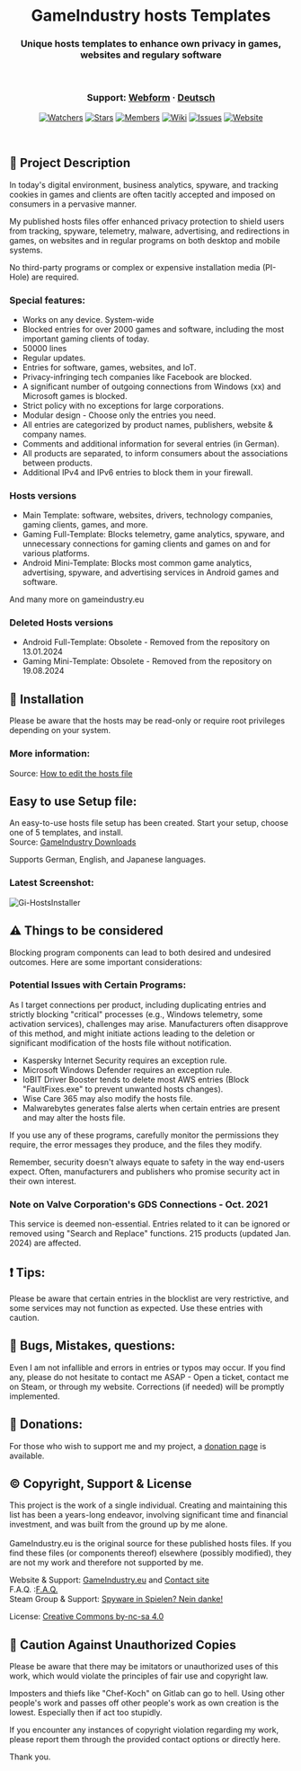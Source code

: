 <h1 align="center">GameIndustry hosts Templates</h1>
<h3 align="center">Unique hosts templates to enhance own privacy in games, websites and regulary software</h3>

<br />

<h3 align="center">
  Support: <a href="https://gameindustry.eu/contact/">Webform</a>
  <span> · </span>
  <a href="/docs/README_de.md">Deutsch</a>
</h3>
 <p align="center">
    <a href="https://github.com/KodoPengin/GameIndustry-hosts-Template/watchers"><img alt="Watchers" src="https://img.shields.io/github/watchers/KodoPengin/GameIndustry-hosts-Template.svg?color=0088ff" /></a>
    <a href="https://github.com/KodoPengin/GameIndustry-hosts-Template/stargazers"><img alt="Stars" src="https://img.shields.io/github/stars/KodoPengin/GameIndustry-hosts-Template.svg?color=0088ff" /></a>
    <a href="https://github.com/KodoPengin/GameIndustry-hosts-Template/network/members"><img alt="Members" src="https://img.shields.io/github/forks/KodoPengin/GameIndustry-hosts-Template.svg?color=0088ff" /></a>
	<a href="https://github.com/KodoPengin/GameIndustry-hosts-Template/wiki"><img alt="Wiki" src="https://img.shields.io/badge/wiki-visit-green?style=flat-square&color=0088ff" /></a>
    <a href="https://github.com/KodoPengin/GameIndustry-hosts-Template/issues"><img alt="Issues" src="https://img.shields.io/github/issues/KodoPengin/GameIndustry-hosts-Template.svg?color=0088ff" /></a>
		<a href="https://gameindustry.eu"><img alt="Website" src="https://img.shields.io/badge/website-online-blue?url=https%3A%2F%2Fgameindustry.eu?color=0088ff" /></a>
  </p>
<br />

## 📝 Project Description
In today's digital environment, business analytics, spyware, and tracking cookies in games and clients are often tacitly accepted and imposed on consumers in a pervasive manner.

My published hosts files offer enhanced privacy protection to shield users from tracking, spyware, telemetry, malware, advertising, and redirections in games, on websites and in regular programs on both desktop and mobile systems.

No third-party programs or complex or expensive installation media (PI-Hole) are required.

### Special features:
- Works on any device. System-wide
- Blocked entries for over 2000 games and software, including the most important gaming clients of today.
- 50000 lines
- Regular updates.
- Entries for software, games, websites, and IoT.
- Privacy-infringing tech companies like Facebook are blocked.
- A significant number of outgoing connections from Windows (xx) and Microsoft games is blocked.
- Strict policy with no exceptions for large corporations.
- Modular design - Choose only the entries you need.
- All entries are categorized by product names, publishers, website & company names.
- Comments and additional information for several entries (in German).
- All products are separated, to inform consumers about the associations between products.
- Additional IPv4 and IPv6 entries to block them in your firewall.

### Hosts versions
- Main Template: software, websites, drivers, technology companies, gaming clients, games, and more.
- Gaming Full-Template: Blocks telemetry, game analytics, spyware, and unnecessary connections for gaming clients and games on and for various platforms.
- Android Mini-Template: Blocks most common game analytics, advertising, spyware, and advertising services in Android games and software.

And many more on gameindustry.eu

### Deleted Hosts versions
- Android Full-Template: Obsolete - Removed from the repository on 13.01.2024
- Gaming Mini-Template: Obsolete - Removed from the repository on 19.08.2024

## 📖 Installation
Please be aware that the hosts may be read-only or require root privileges depending on your system.
### More information:
Source: <a href="https://gameindustry.eu/blog/hosts-datei-bearbeiten-windows-linux-android/">How to edit the hosts file</a><br>

## Easy to use Setup file:
An easy-to-use hosts file setup has been created. Start your setup, choose one of 5 templates, and install.<br>
Source: <a href="https://www.gameindustry.eu/downloads/">GameIndustry Downloads</a><br>

Supports German, English, and Japanese languages.

### Latest Screenshot:
<p float="left">
<img src="https://www.gameindustry.eu/images/git/Setup_Uebersicht_2024.webp" alt="Gi-HostsInstaller">
</p>

## ⚠ Things to be considered
Blocking program components can lead to both desired and undesired outcomes. Here are some important considerations:

### Potential Issues with Certain Programs:
As I target connections per product, including duplicating entries and strictly blocking "critical" processes (e.g., Windows telemetry, some activation services), challenges may arise. Manufacturers often disapprove of this method, and might initiate actions leading to the deletion or significant modification of the hosts file without notification.<br>
- Kaspersky Internet Security requires an exception rule.
- Microsoft Windows Defender requires an exception rule.
- IoBIT Driver Booster tends to delete most AWS entries (Block "FaultFixes.exe" to prevent unwanted hosts changes).
- Wise Care 365 may also modify the hosts file.
- Malwarebytes generates false alerts when certain entries are present and may alter the hosts file.

If you use any of these programs, carefully monitor the permissions they require, the error messages they produce, and the files they modify.

Remember, security doesn't always equate to safety in the way end-users expect. Often, manufacturers and publishers who promise security act in their own interest.

### Note on Valve Corporation's GDS Connections - Oct. 2021
This service is deemed non-essential. Entries related to it can be ignored or removed using "Search and Replace" functions. 215 products (updated Jan. 2024) are affected.

## ❗ Tips:
Please be aware that certain entries in the blocklist are very restrictive, and some services may not function as expected. Use these entries with caution.

## 🐞 Bugs, Mistakes, questions:
Even I am not infallible and errors in entries or typos may occur. If you find any, please do not hesitate to contact me ASAP - Open a ticket, contact me on Steam, or through my website. Corrections (if needed) will be promptly implemented.

## 🔖 Donations:
For those who wish to support me and my project, a <a href="https://gameindustry.eu/donations/">donation page</a> is available.

## © Copyright, Support & License
This project is the work of a single individual. Creating and maintaining this list has been a years-long endeavor, involving significant time and financial investment, and was built from the ground up by me alone.<br><br>
GameIndustry.eu is the original source for these published hosts files. If you find these files (or components thereof) elsewhere (possibly modified), they are not my work and therefore not supported by me.

Website & Support: <a href="https://www.gameindustry.eu">GameIndustry.eu</a> and <a href="https://www.gameindustry.eu/contact/">Contact site</a><br>
F.A.Q. :<a href="https://www.gameindustry.eu/faq/">F.A.Q.</a><br>
Steam Group & Support: <a href="https://steamcommunity.com/groups/penguindome/">Spyware in Spielen? Nein danke!</a>

License: <a href="https://creativecommons.org/licenses/by-nc-sa/4.0/">Creative Commons by-nc-sa 4.0</a>

## 🚨 Caution Against Unauthorized Copies
Please be aware that there may be imitators or unauthorized uses of this work, which would violate the principles of fair use and copyright law.

Imposters and thiefs like "Chef-Koch" on Gitlab can go to hell. Using other people's work and passes off other people's work as own creation is the lowest. Especially then if act too stupidly.

If you encounter any instances of copyright violation regarding my work, please report them through the provided contact options or directly here.

Thank you.